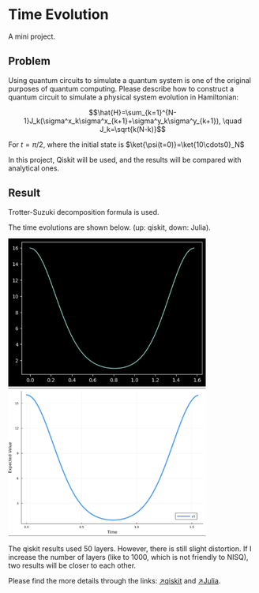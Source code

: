 # Time Evolution

A mini project.

## Problem

Using quantum circuits to simulate a quantum system is one of the original purposes of quantum computing. Please describe how to construct a quantum circuit to simulate a physical system evolution in Hamiltonian:

$$\hat{H}=\sum_{k=1}^{N-1}J_k(\sigma^x_k\sigma^x_{k+1}+\sigma^y_k\sigma^y_{k+1}), \quad J_k=\sqrt{k(N-k)}$$

For $t=\pi/2$, where the initial state is $\ket{\psi(t=0)}=\ket{10\cdots0}_N$

In this project, Qiskit will be used, and the results will be compared with analytical ones.

## Result

Trotter-Suzuki decomposition formula is used.

The time evolutions are shown below. (up: qiskit, down: Julia).

<img src="./assets/image-20230414232303710-1510988.png" alt="image-20230414232303710" width="400" height="300" /><img src="./assets/Screenshot 2023-04-14 at 23.34.34-1511699.png" alt="Screenshot 2023-04-14 at 23.34.34" width="400" height="300" />

The qiskit results used 50 layers. However, there is still slight distortion. If I increase the number of layers (like to 1000, which is not friendly to NISQ), two results will be closer to each other.

Please find the more details through the links: [↗️qiskit](./qiskit_evolution.ipynb ) and [↗️Julia](./Julia_evolution.ipynb).

